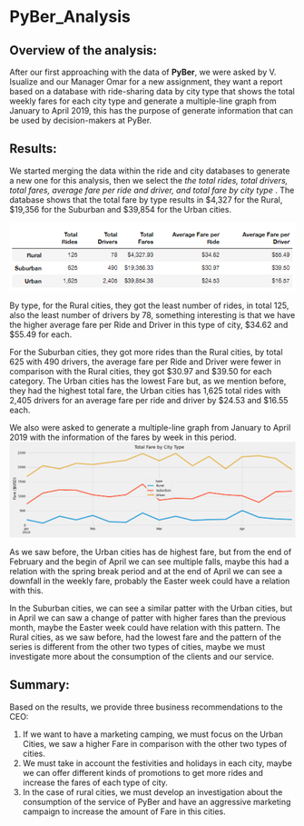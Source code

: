 # PyBer_Analysis

## Overview of the analysis:

After our first approaching with the data of **PyBer**, we were asked by V. Isualize and our Manager Omar for a new assignment, they want a report based on a database with ride-sharing data by city type that shows the total weekly fares for each city type and generate a multiple-line graph from January to April 2019, this has the purpose of generate information that can be used by decision-makers at PyBer.

## Results:

We started merging the data within the ride and city databases to generate a new one for this analysis, then we select the *the total rides, total drivers, total fares, average fare per ride and driver, and total fare by city type* . The database shows that the total fare by type results in $4,327 for the Rural, $19,356 for the Suburban and $39,854 for the Urban cities.

![pyber_analysis](https://github.com/raulesqueda/PyBer_Analysis/blob/main/analysis/pyber_fare_analysis1.PNG)

By type, for the Rural cities, they got the least number of rides, in total 125, also the least number of drivers by 78, something interesting is that we have the higher average fare per Ride and Driver in this type of city, $34.62 and $55.49 for each.

For the Suburban cities, they got more rides than the Rural cities, by total 625 with 490 drivers, the average fare per Ride and Driver were fewer in comparison with the Rural cities, they got $30.97 and $39.50 for each category.
The Urban cities has the lowest Fare but, as we mention before, they had the highest total fare, the Urban cities has 1,625 total rides with 2,405 drivers for an average fare per ride and driver by $24.53 and $16.55 each.
 
We also were asked to generate a multiple-line graph from January to April 2019 with the information of the fares by week in this period. 
![graph](https://github.com/raulesqueda/PyBer_Analysis/blob/main/analysis/PyBer_fare_summary.png)

As we saw before, the Urban cities has de highest fare, but from the end of February and the begin of April we can see multiple falls, maybe this had a relation with the spring break period and at the end of April we can see a downfall in the weekly fare, probably the Easter week could have a relation with this.

In the Suburban cities, we can see a similar patter with the Urban cities, but in April we can saw a change of patter with higher fares than the previous month, maybe the Easter week could have relation with this pattern.
The Rural cities, as we saw before, had the lowest fare and the pattern of the series is different from the other two types of cities, maybe we must investigate more about the consumption of the clients and our service.
 
## Summary:

Based on the results, we provide three business recommendations to the CEO:

1.	If we want to have a marketing camping, we must focus on the Urban Cities, we saw a higher Fare in comparison with the other two types of cities.
2.	We must take in account the festivities and holidays in each city, maybe we can offer different kinds of promotions to get more rides and increase the fares of each type of city.
3.	In the case of rural cities, we must develop an investigation about the consumption of the service of PyBer and have an aggressive marketing campaign to increase the amount of Fare in this cities.
